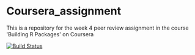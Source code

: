 # Coursera_assignment
This is a repository for the week 4 peer review assignment in the course 'Building R Packages' on Coursera 

[![Build Status](https://travis-ci.org/Ademo73/Coursera_assignment.svg?branch=master)](https://travis-ci.org/Ademo73/Coursera_assignment)
